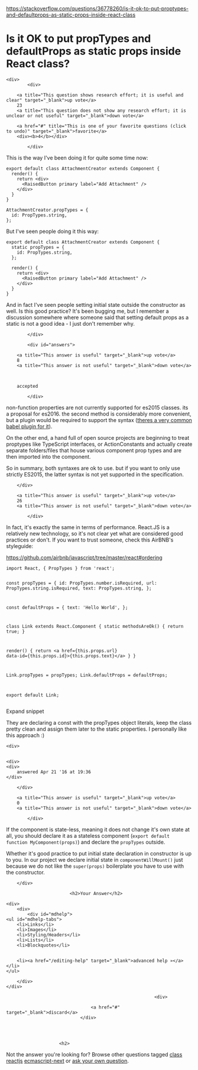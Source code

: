 <a href="https://stackoverflow.com/questions/36778260/is-it-ok-to-put-proptypes-and-defaultprops-as-static-props-inside-react-class">https://stackoverflow.com/questions/36778260/is-it-ok-to-put-proptypes-and-defaultprops-as-static-props-inside-react-class</a><div id="articleHeader"><h1>Is it OK to put propTypes and defaultProps as static props inside React class?</h1></div>

            

<div id="question">

        
    <div>
            <div>
                

<div>
        
        <a title="This question shows research effort; it is useful and clear" target="_blank">up vote</a>
        23
        <a title="This question does not show any research effort; it is unclear or not useful" target="_blank">down vote</a>

        <a href="#" title="This is one of your favorite questions (click to undo)" target="_blank">favorite</a>
        <div><b>4</b></div>


</div>

            </div>

            
<div>
    <div>

<p>This is the way I've been doing it for quite some time now:</p>

<pre><code>export default class AttachmentCreator extends Component {
  render() {
    return &lt;div&gt;
      &lt;RaisedButton primary label="Add Attachment" /&gt;
    &lt;/div&gt;
  }
}

AttachmentCreator.propTypes = {
  id: PropTypes.string,
};
</code></pre>

<p>But I've seen people doing it this way:</p>

<pre><code>export default class AttachmentCreator extends Component {
  static propTypes = {
    id: PropTypes.string,
  };

  render() {
    return &lt;div&gt;
      &lt;RaisedButton primary label="Add Attachment" /&gt;
    &lt;/div&gt;
  }
}
</code></pre>

<p>And in fact I've seen people setting initial state outside the constructor as well. Is this good practice? It's been bugging me, but I remember a discussion somewhere where someone said that setting default props as a static is not a good idea - I just don't remember why.</p>
    </div>
    
    
</div>

                
            </div>
</div>

            <div id="answers">

                
                




  

<div id="answer-36780483">
    <div>
            <div>
                

<div>
        
        <a title="This answer is useful" target="_blank">up vote</a>
        8
        <a title="This answer is not useful" target="_blank">down vote</a>



        accepted

</div>

            </div>
            


<div>
    <div>
<p>non-function properties are not currently supported for es2015 classes. its a proposal for es2016. the second method is considerably more convenient, but a plugin would be required to support the syntax (<a href="http://babeljs.io/docs/plugins/transform-class-properties/" target="_blank">theres a very common babel plugin for it</a>).</p>

<p>On the other end, a hand full of open source projects are beginning to treat proptypes like TypeScript interfaces, or ActionConstants and actually create separate folders/files that house various component prop types and are then imported into the component.</p>

<p>So in summary, both syntaxes are ok to use. but if you want to only use strictly ES2015, the latter syntax is not yet supported in the specification.</p>
    </div>
    
</div>
    
        </div>
</div>

  

<div id="answer-36778923">
    <div>
            <div>
                

<div>
        
        <a title="This answer is useful" target="_blank">up vote</a>
        26
        <a title="This answer is not useful" target="_blank">down vote</a>




</div>

            </div>
            


<div>
    <div>
<p>In fact, it's exactly the same in terms of performance. React.JS is a relatively new technology, so it's not clear yet what are considered good practices or don't. If you want to trust someone, check this AirBNB's styleguide:</p>

<p><a href="https://github.com/airbnb/javascript/tree/master/react#ordering" target="_blank">https://github.com/airbnb/javascript/tree/master/react#ordering</a></p>

<div>
<div>
<pre><code>import React, { PropTypes } from 'react';

const propTypes = {
  id: PropTypes.number.isRequired,
  url: PropTypes.string.isRequired,
  text: PropTypes.string,
};

const defaultProps = {
  text: 'Hello World',
};

class Link extends React.Component {
  static methodsAreOk() {
    return true;
  }

  render() {
    return &lt;a href={this.props.url} data-id={this.props.id}&gt;{this.props.text}&lt;/a&gt;
  }
}

Link.propTypes = propTypes;
Link.defaultProps = defaultProps;

export default Link;</code></pre>
<div><div><div><a target="_blank">Expand snippet</a></div></div></div></div>
</div>
<p>They are declaring a const with the propTypes object literals, keep the class pretty clean and assign them later to the static properties. I personally like this approach :)</p>
    </div>
    <div>
    
            


    <div>
       

    <div>
    <div>
        answered Apr 21 '16 at 19:36
    </div>
    
    
</div>
    </div>
    </div>
</div>
    
        </div>
</div>

  

<div id="answer-36780088">
    <div>
            <div>
                

<div>
        
        <a title="This answer is useful" target="_blank">up vote</a>
        0
        <a title="This answer is not useful" target="_blank">down vote</a>




</div>

            </div>
            


<div>
    <div>
<p>If the component is state-less, meaning it does not change it's own state at all, you should declare it as a stateless component (<code>export default function MyComponent(props)</code>) and declare the <code>propTypes</code> outside.</p>

<p>Whether it's good practice to put initial state declaration in constructor is up to you. In our project we declare initial state in <code>componentWillMount()</code> just because we do not like the <code>super(props)</code> boilerplate you have to use with the constructor.</p>
    </div>
    
</div>
    
        </div>
</div>
                                    
                        
                            
                            
                            
                            <h2>Your Answer</h2>


            
    




<div id="post-editor">

    <div> 
        <div>
            <div id="mdhelp">
    <ul id="mdhelp-tabs">
        <li>Links</li>
        <li>Images</li>
        <li>Styling/Headers</li>
        <li>Lists</li>
        <li>Blockquotes</li>
        
        
        <li><a href="/editing-help" target="_blank">advanced help »</a></li>
    </ul>
    
    

    
    
    

    

    

    

    
</div>
            
        </div>
    </div>

    
    

    

    


    
    
    



</div>

                            

                                                            <div>
                                        
                                    <a href="#" target="_blank">discard</a>
                                </div>
                        



                        <h2>
Not the answer you're looking for?                            Browse other questions tagged <a href="/questions/tagged/class" title="show questions tagged 'class'" target="_blank">class</a> <a href="/questions/tagged/reactjs" title="show questions tagged 'reactjs'" target="_blank">reactjs</a> <a href="/questions/tagged/ecmascript-next" title="show questions tagged 'ecmascript-next'" target="_blank">ecmascript-next</a>  or <a href="/questions/ask" target="_blank">ask your own question</a>.                        </h2>
            </div>
        